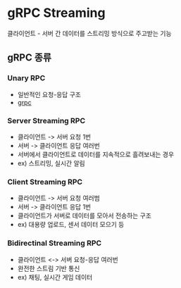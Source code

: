 # gRPC Streaming
클라이언트 - 서버 간 데이터를 스트리밍 방식으로 주고받는 기능
## gRPC 종류
### Unary RPC
- 일반적인 요청-응답 구조
- [grpc](./grpc.md)

### Server Streaming RPC
- 클라이언트 -> 서버 요청 1번
- 서버 -> 클라이언트 응답 여러번
- 서버에서 클라이언트로 데이터를 지속적으로 흘려보내는 경우
- ex) 스트리밍, 실시간 알림

### Client Streaming RPC
- 클라이언트 -> 서버 요청 여러범
- 서버 -> 클라이언트 응답 1번
- 클라이언트가 서버로 데이터를 모아서 전송하는 구조
- ex) 대용량 업로드, 센서 데이터 모으기 등

### Bidirectinal Streaming RPC
- 클라이언트 <-> 서버 요청-응답 여러번
- 완전한 스트림 기반 통신
- ex) 채팅, 실시간 게임 데이터


